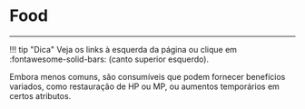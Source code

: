 # Food
---
!!! tip "Dica"
    Veja os links à esquerda da página ou clique em :fontawesome-solid-bars: (canto superior esquerdo).

Embora menos comuns, são consumíveis que podem fornecer benefícios variados, como restauração de HP ou MP, ou aumentos temporários em certos atributos.
